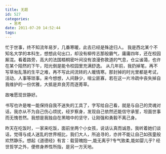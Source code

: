 ```yaml
---
title: 无题
id: 527
categories:
  - 思考
date: 2011-07-20 14:52:44
tags:
---
```


忙于世事，终不知流年易岁，几番寒暖，此去已经是殊途归人。
我是西北某个不知名大学的本科生，想想此句出口，却没有柳传志那般霸气，庸庸四年，还在校园厮混。看着路旁，高大的法国梧桐密叶间没有浪漫弥敦道的气息，仓尘谧蔼，也许在某个陌然的下午，阳光倒是能令校园里充满舒逸。
从几年前，我扔掉笔，再不写草匆乱落的生平之难，再不写此间流转的人暖情寒。那封掉的时光里都是考试，活动，人事等琐事。来今想想，人间静少，喧尘匪寡，若在这一片冷疏中丧失掉自我维护的一份优雅，大抵是弃良芳而逐莠草。

故唯愿现世静好。

书写也许是唯一能保持自我不迷失的工具了，字写给自己看，就是与自己的灵魂对话，我亦从不为自己伤心烦扰，经岁察身，发现自己依然还能信守承誓，坦面世事而无愧苍然。我想是我独自在黑暗中的坚守，让刚强和勇毅不离己身。

昨天在吃饭时，一家来吃饭，面前坐两个小女孩，说话认真而诚恳，我听着她们谈话，觉得与成人迷乱的世界相比，我们大人，所追寻的，亦并不能让自己如孩童般欢然静乐。想起《道德经》有言：载营魄抱一,能无离乎?专气致柔,能如婴儿乎? 经世哲学之外，便修身养性所指，是另一方天地。